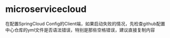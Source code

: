 # microservicecloud
在配置SpringCloud Config的Client端，如果启动失败的情况，先检查github配置中心仓库的yml文件是否语法错误，特别是那些空格错误，建议直接复制内容

